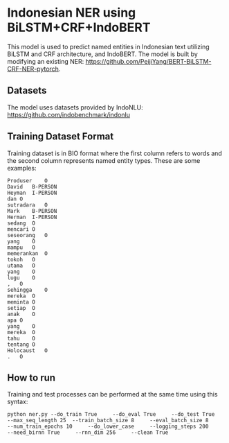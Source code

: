 # Indonesian NER using BiLSTM+CRF+IndoBERT
This model is used to predict named entities in Indonesian text utilizing BiLSTM and CRF architecture, and IndoBERT. The model is built by modifying an existing NER: https://github.com/PeijiYang/BERT-BiLSTM-CRF-NER-pytorch.
  
## Datasets
The model uses datasets provided by IndoNLU: https://github.com/indobenchmark/indonlu

## Training Dataset Format
Training dataset is in BIO format where the first column refers to words and the second column represents named entity types. These are some examples:
```
Produser	O
David	B-PERSON
Heyman	I-PERSON
dan	O
sutradara	O
Mark	B-PERSON
Herman	I-PERSON
sedang	O
mencari	O
seseorang	O
yang	O
mampu	O
memerankan	O
tokoh	O
utama	O
yang	O
lugu	O
,	O
sehingga	O
mereka	O
meminta	O
setiap	O
anak	O
apa	O
yang	O
mereka	O
tahu	O
tentang	O
Holocaust	O
.	O
```
## How to run
Training and test processes can be performed at the same time using this syntax:
```
python ner.py --do_train True     --do_eval True     --do_test True     --max_seq_length 25  --train_batch_size 8     --eval_batch_size 8     --num_train_epochs 10     --do_lower_case     --logging_steps 200     --need_birnn True     --rnn_dim 256     --clean True
```
